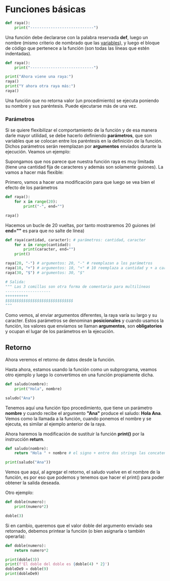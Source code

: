 # Funciones básicas

```py
def raya():
    print("----------------------------")
```
Una función debe declararse con la palabra reservada **def**, luego un nombre (mismo criterio de nombrado que las [variables](../variables.md#como-se-puede-llamar-una-variable)), y luego el bloque de código que pertenece a la función (son todas las líneas que estén indentadas).

```py
def raya():
    print("----------------------------")

print("Ahora viene una raya:")
raya()
print("Y ahora otra raya más:")
raya()
```
Una función que no retorna valor (un procedimiento) se ejecuta poniendo su nombre y sus paréntesis. Puede ejecutarse más de una vez.

### **Parámetros**
Si se quiere flexibilizar el comportamiento de la función y de esa manera darle mayor utilidad, se debe hacerlo definiendo **parámetros**, que son variables que se colocan entre los paréntesis en la definición de la función. Dichos parámetros serán reemplazan por **argumentos** enviados durante la ejecución. Veamos un ejemplo:

Supongamos que nos parece que nuestra función raya es muy limitada (tiene una cantidad fija de caracteres y además son solamente guiones). La vamos a hacer más flexible:

Primero, vamos a hacer una modificación para que luego se vea bien el efecto de los parámetros
```py
def raya():
    for x in range(20): 
        print("-", end="")

raya()
```
Hacemos un bucle de 20 vueltas, por tanto mostraremos 20 guiones (el **end=""** es para que no salte de línea)

```py
def raya(cantidad, caracter): # parámetros: cantidad, caracter
    for x in range(cantidad): 
        print(caracter, end="")
    print()

raya(20, "-") # argumentos: 20, "-" # reemplazan a los parámetros 
raya(10, "+") # argumentos: 10, "+" # 10 reemplaza a cantidad y + a caracter
raya(30, "$") # argumentos: 30, "$"

# Salida:
""" Las 3 comillas son otra forma de comentario para multilíneas
--------------------
++++++++++
$$$$$$$$$$$$$$$$$$$$$$$$$$$$$$
"""
```
Como vemos, al enviar argumentos diferentes, la raya varía su largo y su caracter. Estos parámetros se denominan **posicionales** y cuando usamos la función, los valores que enviamos se llaman **argumentos**, son **obligatorios** y ocupan el lugar de los parámetros en la ejecución.

## Retorno
Ahora veremos el retorno de datos desde la función.

Hasta ahora, estamos usando la función como un subprograma, veamos otro ejemplo y luego lo convertimos en una función propiamente dicha.

```py
def saludo(nombre):
    print("Hola", nombre)

saludo("Ana")
```
Tenemos aquí una función tipo procedimiento, que tiene un parámetro **nombre** y cuando recibe el argumento **"Ana"** produce el saludo: **Hola Ana**. Vemos como la llamada a la función, cuando ponemos el nombre y se ejecuta, es similar al ejemplo anterior de la raya.

Ahora haremos la modificación de sustituir la función **print()** por la instrucción **return**.

```py
def saludo(nombre):
    return "Hola " + nombre # el signo + entre dos strings las concatena

print(saludo("Ana"))
```
Vemos que aquí, al agregar el retorno, el saludo vuelve en el nombre de la función, es por eso que podemos y tenemos que hacer el print() para poder obtener la salida deseada.

Otro ejemplo:
```py
def doble(numero):
    print(numero*2)

doble(3)
```
Si en cambio, queremos que el valor doble del argumento enviado sea retornado, debemos printear la función (o bien asignarla o también operarla):
```py
def doble(numero):
    return numero*2

print(doble(3))
print(f'El doble del doble es {doble(4) * 2}')
dobleDe9 = doble(9)
print(dobleDe9)
```
